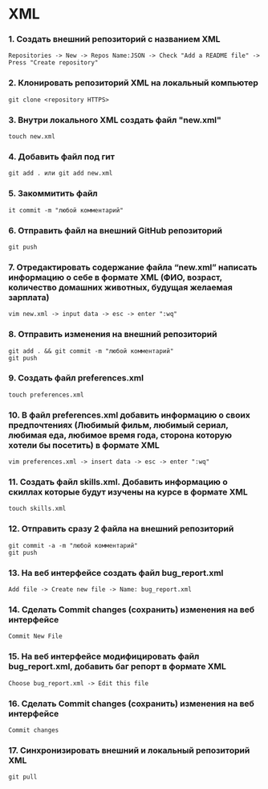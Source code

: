 # XML

###  1. Создать внешний репозиторий c названием XML

    Repositories -> New -> Repos Name:JSON -> Check "Add a README file" -> Press "Create repository"
   
###  2. Клонировать репозиторий XML на локальный компьютер

    git clone <repository HTTPS>
    
###  3. Внутри локального XML создать файл "new.xml"

    touch new.xml
    
### 4. Добавить файл под гит

    git add . или git add new.xml
    
### 5. Закоммитить файл

    it commit -m "любой комментарий"
    
### 6. Отправить файл на внешний GitHub репозиторий

    git push
    
### 7. Отредактировать содержание файла “new.xml” написать информацию о себе в формате XML (ФИО, возраст, количество домашних животных, будущая желаемая зарплата)

    vim new.xml -> input data -> esc -> enter ":wq"
    
### 8. Отправить изменения на внешний репозиторий

    git add . && git commit -m "любой комментарий"
    git push
    
### 9. Создать файл preferences.xml

    touch preferences.xml
    
### 10. В файл preferences.xml добавить информацию о своих предпочтениях (Любимый фильм, любимый сериал, любимая еда, любимое время года, сторона которую хотели бы посетить) в формате XML

    vim preferences.xml -> insert data -> esc -> enter ":wq"
    
### 11. Создать файл skills.xml. Добавить информацию о скиллах которые будут изучены на курсе в формате XML

    touch skills.xml
    
### 12. Отправить сразу 2 файла на внешний репозиторий

    git commit -a -m "любой комментарий"  
    git push
    
### 13. На веб интерфейсе создать файл bug_report.xml

    Add file -> Create new file -> Name: bug_report.xml
    
### 14. Сделать Commit changes (сохранить) изменения на веб интерфейсе

    Commit New File
    
### 15. На веб интерфейсе модифицировать файл bug_report.xml, добавить баг репорт в формате XML

    Choose bug_report.xml -> Edit this file
    
### 16. Сделать Commit changes (сохранить) изменения на веб интерфейсе

    Commit changes
    
### 17. Синхронизировать внешний и локальный репозиторий XML

    git pull
   
